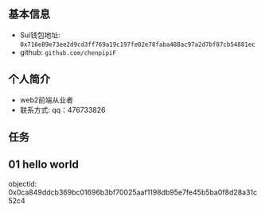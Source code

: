 ## 基本信息
- Sui钱包地址: `0x716e89e73ee2d9cd3ff769a19c197fe02e78faba488ac97a2d7bf87cb54881ec`
- github: `github.com/chenpipiF`

## 个人简介
- web2前端从业者
- 联系方式: qq：476733826

## 任务

##   01 hello world
objectid: 0x0ca849ddcb369bc01696b3bf70025aaf1198db95e7fe45b5ba0f8d28a31c52c4
